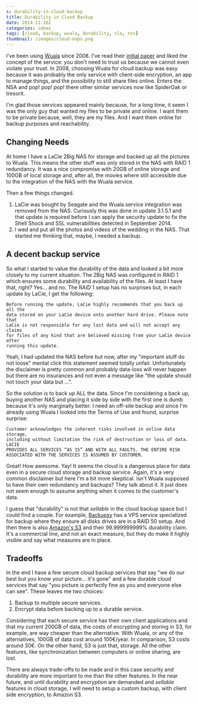 ```yaml
---
s: durability-in-cloud-backup
title: Durability in Cloud Backup
date: 2014-11-26Z
categories: ideas
tags: [cloud, backup, wuala, durability, sla, tos]
thumbnail: /images/cloud-oops.png
---
```


I've been using [Wuala][1] since 2008. I've read their [initial paper][2] and
liked the concept of the service: you don't need to trust us because we cannot
even violate your trust. In 2008, choosing Wuala for cloud backup was easy
because it was probably the only service with client-side encryption, an app to
manage things, and the possibility to still share files online. Enters the NSA
and pop! pop! pop! there other similar services now like SpiderOak or tresorit.

I'm glad those services appeared mainly because, for a long time, it seem I was
the only guy that wanted my files to be private and online. I want them to be
private because, well, they are my files. And I want them online for backup
purposes and reachability.

Changing Needs
---------------

At home I have a LaCie 2Big NAS for storage and backed up all the pictures to
Wuala. This means the other stuff was only stored in the NAS with RAID 1
redundancy. It was a nice compromise with 20GB of online storage and 100GB of
local storage and, after all, the movies where still accessible due to the
integration of the NAS with the Wuala service.

Then a few things changed.

  1. LaCie was bought by Seagate and the Wuala service integration was removed
     from the NAS. Curiously this was done in update 3.1.5.1 and that update is
     required before I can apply the security update to fix the Shell Shock and
     SSL vulnerabilities detected in September 2014.
  2. I wed and put all the photos and videos of the wedding in the NAS. That
     started me thinking that, maybe, I needed a backup.

A decent backup service
-----------------------

So what I started to value the durability of the data and looked a bit more
closely to my current situation. The 2Big NAS was configured in RAID 1 which
ensures some durability and availability of the files. At least I have that,
right? Yes... and no. The RAID 1 setup has no surprises but, in each update by
LaCie, I get the following:

    Before running the update, LaCie highly recommends that you back up all the
    data stored on your LaCie device onto another hard drive. Please note that
    LaCie is not responsible for any lost data and will not accept any claims
    for files of any kind that are believed missing from your LaCie device after
    running this update.

Yeah, I had updated the NAS before but now, after my "important stuff do not
loose" mental click this statement seemed totally unfair. Unfortunately the
disclaimer is pretty common and probably data-loss will never happen but there
are no insurances and not even a message like "the update should not touch your
data but ...". 

So the solution is to back up ALL the data. Since I'm considering a back up,
buying another NAS and placing it side by side with the first one is dumb
because it's only marginally better. I need an off-site backup and since I'm
already using Wuala I looked into the Terms of Use and found, surprise surprise:

    Customer acknowledges the inherent risks involved in online data storage,
    including without limitation the risk of destruction or loss of data. LACIE
    PROVIDES ALL SERVICES “AS IS” AND WITH ALL FAULTS. THE ENTIRE RISK
    ASSOCIATED WITH THE SERVICES IS ASSUMED BY CUSTOMER.
    
Great! How awesome. Yay! It seems the cloud is a dangerous place for data even
in a secure cloud storage and backup service. Again, it's a very common
disclaimer but here I'm a bit more skeptical. Isn't Wuala supposed to have their
own redundancy and backups? They talk about it. It just does not seem enough to
assume anything when it comes to the customer's data.

I guess that "durability" is not that *sellable* in the cloud backup space but I
could find a couple. For example, [Backupsy][3] has a VPS service specialized
for backup where they ensure all disks drives are in a RAID 50 setup. And then
there is also [Amazon's S3][4] and their 99.999999999% durability claim. It's a
commercial line, and not an exact measure, but they do make it highly visible
and say what measures are in place.

Tradeoffs
---------

In the end I have a few secure cloud backup services that say "we do our best
but you know your picture... it's gone" and a few durable cloud services that
say "you picture is perfectly fine as you and everyone else can see". These
leaves me two choices:

  1. Backup to multiple secure services.
  2. Encrypt data before backing up to a durable service.

Considering that each secure service has their own client applications and that
my current 200GB of data, the costs of encrypting and storing in S3, for
example, are way cheaper than the alternative. With Wuala, or any of the
alternatives, 100GB of data cost around 100€/year. In comparison, S3 costs
around 30€. On the other hand, S3 is just that, storage. All the other features,
like synchronization between computers or online sharing, are lost.

There are always trade-offs to be made and in this case security and durability
are more important to me than the other features. In the near future, and until
durability and encryption are demanded and *sellable* features in cloud storage,
I will need to setup a custom backup, with client side encryption, to Amazon
S3.

[1]: https://www.wuala.com/
[2]: http://dcg.ethz.ch/publications/srds06.pdf
[3]: https://backupsy.com/
[4]: http://aws.amazon.com/s3/

